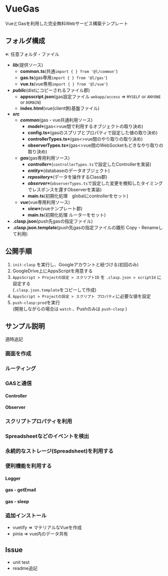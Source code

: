 # VueGas
VueとGasを利用した完全無料Webサービス構築テンプレート

## フォルダ構成 
※: 任意フォルダ・ファイル
- **_lib_**(提供ソース)
  - **common.ts**(共通`import { } from '@l/common'`)
  - **gas.ts**(gas専用`import { } from '@l/gas'`)
  - **vue.ts**(vue専用`import { } from '@l/vue'`)
- **_public_**(distにコピーされるファイル郡)
  - **appsscript.json**(gas設定ファイル `webapp/access` => `MYSELF` or `ANYONE` or `DOMAIN`)
  - **index.html**(vue(client側)基盤ファイル)
- **_src_**
  - **_common_**(gas・vue共通利用ソース)
    - **_model_**※(gas<>vue間で利用するオブジェクトの取り決め)
    - **config.ts**※(gasのスプリプとプロパティで設定した値の取り決め)
    - **controllerTypes.ts**※(gas<>vue間のやり取りの取り決め)
    - **observerTypes.ts**※(gas<>vue間のWebSocketもどきなやり取りの取り決め)
  - **_gas_**(gas専用利用ソース)
    - **_controller_**※(`controllerTypes.ts`で設定したControllerを実装)
    - **_entity_**※(databaseのデータオブジェクト)
    - **_repository_**※(データを操作するClass郡)
    - **_observer_**※(`observerTypes.ts`で設定した変更を検知したタイミングでレスポンスを還すObserverを実装)
    - **main.ts**(初期化処理　globalにcontrollerをセット)
  - **_vue_**(vue専用利用ソース)
    - **_view_**※(vueテンプレート郡)
    - **main.ts**(初期化処理 ルーターをセット)
- **.clasp.json**(push先gasの指定ファイル)
- **.clasp.json.template**(push先gasの指定ファイルの雛形 Copy・Renameして利用)
## 公開手順
1. `init-clasp` を実行し、Googleアカウントと紐づける(初回のみ)
2. GoogleDrive上にAppsScriptを用意する
3. `AppsScript > Projectの設定 > スクリプトID` を `.clasp.json > scriptId` に設定する  
  (`.clasp.json.template`をコピーして作成)
4. `AppsScript > Projectの設定 > スクリプト プロパティ`に必要な値を設定  
5. `push-clasp:prod`を実行  
   (開発しながらの場合は `watch` 、Pushのみは `push-clasp` )
## サンプル説明
適時追記
### 画面を作成

### ルーティング

### GASと通信

#### Controller

#### Observer

### スクリプトプロパティを利用

### Spreadsheetなどのイベントを検出

### 永続的なストレージ(Spreadsheet)を利用する

### 便利機能を利用する
#### Logger
#### gas - getEmail
#### gas - sleep
### 追加インストール
- vuetify => マテリアルなVueを作成
- pinia => vue内のデータ共有
## Issue
- unit test
- readme追記